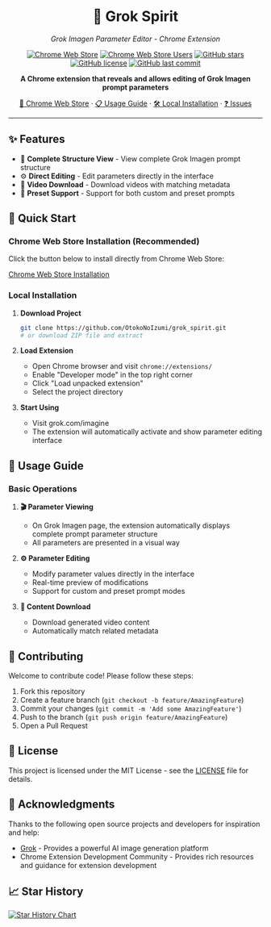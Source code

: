 <div align="center">

# 🎨 Grok Spirit

*Grok Imagen Parameter Editor - Chrome Extension*

[![Chrome Web Store](https://img.shields.io/chrome-web-store/v/logaoplejbodjhnogdndgllocmpmlako?label=Chrome%20Web%20Store&color=blue)](https://chromewebstore.google.com/detail/logaoplejbodjhnogdndgllocmpmlako)
[![Chrome Web Store Users](https://img.shields.io/chrome-web-store/users/logaoplejbodjhnogdndgllocmpmlako?label=Active%20Users&color=green)](https://chromewebstore.google.com/detail/logaoplejbodjhnogdndgllocmpmlako)
[![GitHub stars](https://img.shields.io/github/stars/OtokoNoIzumi/grok-spirit?color=yellow&label=GitHub%20Stars)](https://github.com/OtokoNoIzumi/grok_spirit/stargazers)
[![GitHub license](https://img.shields.io/github/license/OtokoNoIzumi/grok-spirit?color=blue)](https://github.com/OtokoNoIzumi/grok_spirit/blob/main/LICENSE)
[![GitHub last commit](https://img.shields.io/github/last-commit/OtokoNoIzumi/grok-spirit)](https://github.com/OtokoNoIzumi/grok_spirit/commits)

**A Chrome extension that reveals and allows editing of Grok Imagen prompt parameters**

[🏪 Chrome Web Store](https://chromewebstore.google.com/detail/logaoplejbodjhnogdndgllocmpmlako) · [📋 Usage Guide](#usage-guide) · [🛠️ Local Installation](#local-installation) · [❓ Issues](https://github.com/OtokoNoIzumi/grok_spirit/issues)

</div>

---

## ✨ Features

- 🎯 **Complete Structure View** - View complete Grok Imagen prompt structure
- ⚙️ **Direct Editing** - Edit parameters directly in the interface
- 💾 **Video Download** - Download videos with matching metadata
- 🔧 **Preset Support** - Support for both custom and preset prompts

## 🚀 Quick Start

### Chrome Web Store Installation (Recommended)

Click the button below to install directly from Chrome Web Store:

[Chrome Web Store Installation](https://chromewebstore.google.com/detail/logaoplejbodjhnogdndgllocmpmlako)

### Local Installation

1. **Download Project**
   ```bash
   git clone https://github.com/OtokoNoIzumi/grok_spirit.git
   # or download ZIP file and extract
   ```

2. **Load Extension**
   - Open Chrome browser and visit `chrome://extensions/`
   - Enable "Developer mode" in the top right corner
   - Click "Load unpacked extension"
   - Select the project directory

3. **Start Using**
   - Visit grok.com/imagine
   - The extension will automatically activate and show parameter editing interface

## 📖 Usage Guide

### Basic Operations

1. **🎬 Parameter Viewing**
   - On Grok Imagen page, the extension automatically displays complete prompt parameter structure
   - All parameters are presented in a visual way

2. **⚙️ Parameter Editing**
   - Modify parameter values directly in the interface
   - Real-time preview of modifications
   - Support for custom and preset prompt modes

3. **💾 Content Download**
   - Download generated video content
   - Automatically match related metadata

## 🤝 Contributing

Welcome to contribute code! Please follow these steps:

1. Fork this repository
2. Create a feature branch (`git checkout -b feature/AmazingFeature`)
3. Commit your changes (`git commit -m 'Add some AmazingFeature'`)
4. Push to the branch (`git push origin feature/AmazingFeature`)
5. Open a Pull Request

## 📄 License

This project is licensed under the MIT License - see the [LICENSE](LICENSE) file for details.

## 🙏 Acknowledgments

Thanks to the following open source projects and developers for inspiration and help:

- [Grok](https://grok.com/) - Provides a powerful AI image generation platform
- Chrome Extension Development Community - Provides rich resources and guidance for extension development

## 📈 Star History

[![Star History Chart](https://api.star-history.com/svg?repos=OtokoNoIzumi/grok-spirit&type=Date)](https://star-history.com/#OtokoNoIzumi/grok-spirit&Date)
